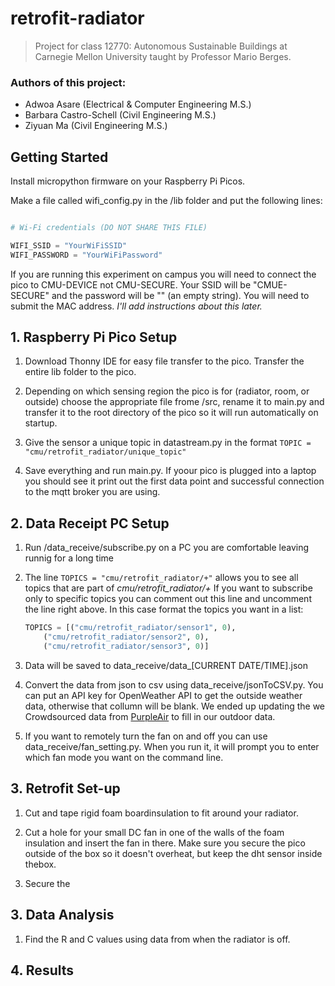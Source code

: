 # retrofit-radiator
>Project for class 12770: Autonomous Sustainable Buildings at Carnegie Mellon University taught by Professor Mario Berges. 

### Authors of this project:
- Adwoa Asare (Electrical & Computer Engineering M.S.)
- Barbara Castro-Schell (Civil Engineering M.S.)
- Ziyuan Ma (Civil Engineering M.S.)

## Getting Started
Install micropython firmware on your Raspberry Pi Picos.

Make a file called wifi_config.py in the /lib folder and put the following lines:

```python

# Wi-Fi credentials (DO NOT SHARE THIS FILE)

WIFI_SSID = "YourWiFiSSID"
WIFI_PASSWORD = "YourWiFiPassword"

```
If you are running this experiment on campus you will need to connect the pico to CMU-DEVICE not CMU-SECURE. Your SSID will be "CMUE-SECURE" and the password will be "" (an empty string). You will need to submit the MAC address. *I'll add instructions about this later.*

## 1. Raspberry Pi Pico Setup

1. Download Thonny IDE for easy file transfer to the pico. Transfer the entire lib folder to the pico.

2. Depending on which sensing region the pico is for (radiator, room, or outside) choose the appropriate file frome /src, rename it to main.py and transfer it to the root directory of the pico so it will run automatically on startup.

3. Give the sensor a unique topic in datastream.py in the format ```TOPIC = "cmu/retrofit_radiator/unique_topic"```

4. Save everything and run main.py. If yoour pico is plugged into a laptop you should see it print out the first data point and successful connection to the mqtt broker you are using.

## 2. Data Receipt PC Setup

1. Run /data_receive/subscribe.py on a PC you are comfortable leaving runnig for a long time

2. The line ```TOPICS = "cmu/retrofit_radiator/+"``` allows you to see all topics that are part of *cmu/retrofit_radiator/+* If you want to subscribe only to specific topics you can comment out this line and uncomment the line right above. In this case format the topics you want in a list: 
    ```python
    TOPICS = [("cmu/retrofit_radiator/sensor1", 0),
        ("cmu/retrofit_radiator/sensor2", 0), 
        ("cmu/retrofit_radiator/sensor3", 0)] 
    ```
3. Data will be saved to data_receive/data_[CURRENT DATE/TIME].json
   
4. Convert the data from json to csv using data_receive/jsonToCSV.py. You can put an API key for OpenWeather API to get the outside weather data, otherwise that collumn will be blank. We ended up updating the we Crowdsourced data from [PurpleAir](https://api.purpleair.com/#api-sensors-get-sensor-history) to fill in our outdoor data.

5. If you want to remotely turn the fan on and off you can use data_receive/fan_setting.py. When you run it, it will prompt you to enter which fan mode you want on the command line.

## 3. Retrofit Set-up

1. Cut  and tape rigid foam boardinsulation to fit around your radiator.

2. Cut a hole for your small DC fan in one of the walls of the foam insulation and insert the fan in there. Make sure you secure the pico outside of the box so it doesn't overheat, but keep the dht sensor inside thebox.

3. Secure the
   
## 3. Data Analysis
1. Find the R and C values using data from when the radiator is off.
## 4. Results
